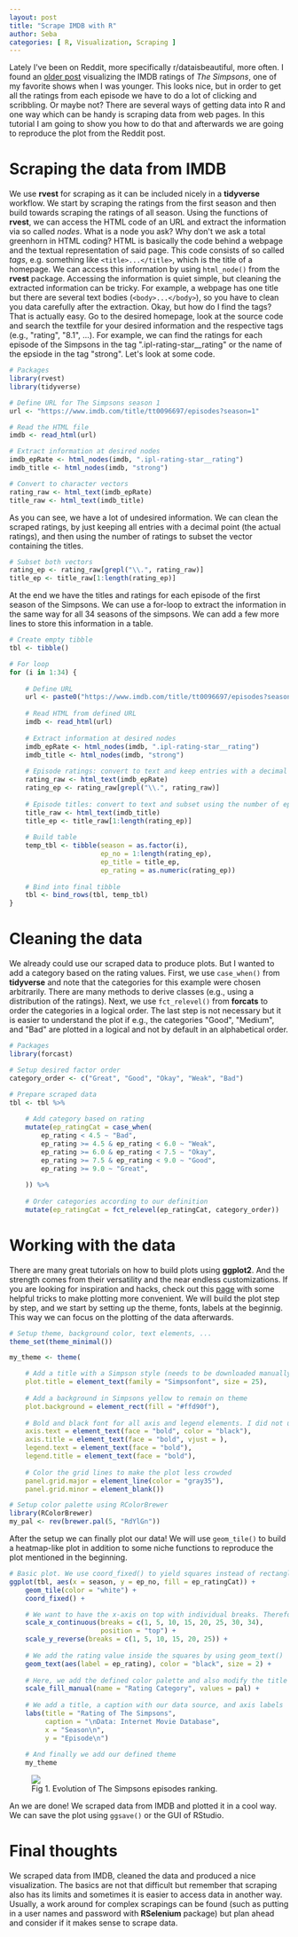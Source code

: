 ```yaml
---
layout: post
title: "Scrape IMDB with R"
author: Seba
categories: [ R, Visualization, Scraping ]
---
```


Lately I've been on Reddit, more specifically r/dataisbeautiful, more often. I found an [older post](https://www.reddit.com/r/dataisbeautiful/comments/uc6d3w/oc_the_simpsons_episode_and_season_data_episode/) visualizing the IMDB ratings of *The Simpsons*, one of my favorite shows when I was younger. This looks nice, but in order to get all the ratings from each episode we have to do a lot of clicking and scribbling. Or maybe not? There are several ways of getting data into R and one way which can be handy is scraping data from web pages. In this tutorial I am going to show you how to do that and afterwards we are going to reproduce the plot from the Reddit post.

# Scraping the data from IMDB

We use **rvest** for scraping as it can be included nicely in a **tidyverse** workflow. We start by scraping the ratings from the first season and then build towards scraping the ratings of all season. Using the functions of **rvest**, we can access the HTML code of an URL and extract the information via so called *nodes*. What is a node you ask? Why don't we ask a total greenhorn in HTML coding? HTML is basically the code behind a webpage and the textual representation of said page. This code consists of so called *tags*, e.g. something like ```<title>...</title>```, which is the title of a homepage. We can access this information by using ```html_node()``` from the **rvest** package. Accessing the information is quiet simple, but cleaning the extracted information can be tricky. For example, a webpage has one title but there are several text bodies (```<body>...</body>```), so you have to clean you data carefully after the extraction. Okay, but how do I find the tags? That is actually easy. Go to the desired homepage, look at the source code and search the textfile for your desired information and the respective tags (e.g., "rating", "8.1", ...). For example, we can find the ratings for each episode of the Simpsons in the tag ".ipl-rating-star__rating" or the name of the epsiode in the tag "strong". Let's look at some code.

```r
# Packages
library(rvest)
library(tidyverse)

# Define URL for The Simpsons season 1
url <- "https://www.imdb.com/title/tt0096697/episodes?season=1"

# Read the HTML file
imdb <- read_html(url)

# Extract information at desired nodes
imdb_epRate <- html_nodes(imdb, ".ipl-rating-star__rating")
imdb_title <- html_nodes(imdb, "strong")

# Convert to character vectors
rating_raw <- html_text(imdb_epRate)
title_raw <- html_text(imdb_title)
```

As you can see, we have a lot of undesired information. We can clean the scraped ratings, by just keeping all entries with a decimal point (the actual ratings), and then using the number of ratings to subset the vector containing the titles.

```r
# Subset both vectors
rating_ep <- rating_raw[grepl("\\.", rating_raw)]
title_ep <- title_raw[1:length(rating_ep)]
```

At the end we have the titles and ratings for each episode of the first season of the Simpsons. We can use a for-loop to extract the information in the same way for all 34 seasons of the simpsons. We can add a few more lines to store this information in a table.

```r
# Create empty tibble
tbl <- tibble()

# For loop
for (i in 1:34) {
    
    # Define URL
    url <- paste0("https://www.imdb.com/title/tt0096697/episodes?season=", i)
    
    # Read HTML from defined URL
    imdb <- read_html(url)
    
    # Extract information at desired nodes
    imdb_epRate <- html_nodes(imdb, ".ipl-rating-star__rating")
    imdb_title <- html_nodes(imdb, "strong")
    
    # Episode ratings: convert to text and keep entries with a decimal point
    rating_raw <- html_text(imdb_epRate)
    rating_ep <- rating_raw[grepl("\\.", rating_raw)]
    
    # Episode titles: convert to text and subset using the number of episodes
    title_raw <- html_text(imdb_title)
    title_ep <- title_raw[1:length(rating_ep)]
    
    # Build table
    temp_tbl <- tibble(season = as.factor(i),
                       ep_no = 1:length(rating_ep),
                       ep_title = title_ep,
                       ep_rating = as.numeric(rating_ep))
    
    # Bind into final tibble
    tbl <- bind_rows(tbl, temp_tbl)
}
```

# Cleaning the data

We already could use our scraped data to produce plots. But I wanted to add a category based on the rating values. First, we use ```case_when()``` from **tidyverse** and note that the categories for this example were chosen arbitrarily. There are many methods to derive classes (e.g., using a distribution of the ratings). Next, we use ```fct_relevel()``` from **forcats** to order the categories in a logical order. The last step is not necessary but it is easier to understand the plot if e.g., the categories "Good", "Medium", and "Bad" are plotted in a logical and not by default in an alphabetical order.

```r
# Packages
library(forcast)

# Setup desired factor order
category_order <- c("Great", "Good", "Okay", "Weak", "Bad")

# Prepare scraped data
tbl <- tbl %>%
    
    # Add category based on rating
    mutate(ep_ratingCat = case_when(
        ep_rating < 4.5 ~ "Bad",
        ep_rating >= 4.5 & ep_rating < 6.0 ~ "Weak",
        ep_rating >= 6.0 & ep_rating < 7.5 ~ "Okay",
        ep_rating >= 7.5 & ep_rating < 9.0 ~ "Good",
        ep_rating >= 9.0 ~ "Great",
        
    )) %>%
    
    # Order categories according to our definition
    mutate(ep_ratingCat = fct_relevel(ep_ratingCat, category_order))
```

# Working with the data

There are many great tutorials on how to build plots using **ggplot2**. And the strength comes from their versatility and the near endless customizations. If you are looking for inspiration and hacks, check out this [page](https://github.com/teunbrand/ggplot_tricks) with some helpful tricks to make plotting more convenient. We will build the plot step by step, and we start by setting up the theme, fonts, labels at the beginnig. This way we can focus on the plotting of the data afterwards.

```r
# Setup theme, background color, text elements, ...
theme_set(theme_minimal())

my_theme <- theme(

    # Add a title with a Simpson style (needs to be downloaded manually)
    plot.title = element_text(family = "Simpsonfont", size = 25),
    
    # Add a background in Simpsons yellow to remain on theme
    plot.background = element_rect(fill = "#ffd90f"),
    
    # Bold and black font for all axis and legend elements. I did not use the Simpsons font as it becomes hard to read at lower font sizes.
    axis.text = element_text(face = "bold", color = "black"),
    axis.title = element_text(face = "bold", vjust = ),
    legend.text = element_text(face = "bold"),
    legend.title = element_text(face = "bold"),
    
    # Color the grid lines to make the plot less crowded
    panel.grid.major = element_line(color = "gray35"),
    panel.grid.minor = element_blank())

# Setup color palette using RColorBrewer
library(RColorBrewer)
my_pal <- rev(brewer.pal(5, "RdYlGn"))
```

After the setup we can finally plot our data! We will use ```geom_tile()``` to build a heatmap-like plot in addition to some niche functions to reproduce the plot mentioned in the beginning.

```r
# Basic plot. We use coord_fixed() to yield squares instead of rectangles with geom_tile()
ggplot(tbl, aes(x = season, y = ep_no, fill = ep_ratingCat)) +
    geom_tile(color = "white") +
    coord_fixed() +

    # We want to have the x-axis on top with individual breaks. Therefore, we also have to adjust ( reverse) the y-axis
    scale_x_continuous(breaks = c(1, 5, 10, 15, 20, 25, 30, 34),
                       position = "top") +
    scale_y_reverse(breaks = c(1, 5, 10, 15, 20, 25)) +
    
    # We add the rating value inside the squares by using geom_text()
    geom_text(aes(label = ep_rating), color = "black", size = 2) +
    
    # Here, we add the defined color palette and also modify the title of the legend
    scale_fill_manual(name = "Rating Category", values = pal) +
    
    # We add a title, a caption with our data source, and axis labels
    labs(title = "Rating of The Simpsons", 
         caption = "\nData: Internet Movie Database",
         x = "Season\n",
         y = "Episode\n")
    
    # And finally we add our defined theme
    my_theme
```

<figure>
<img src="https://seb1458.github.io/assets/img/230404-Simpsons/simpsonsRating.png" style="display: block; margin: auto;" />
<figcaption>Fig 1. Evolution of The Simpsons episodes ranking.</figcaption>
</figure>

An we are done! We scraped data from IMDB and plotted it in a cool way. We can save the plot using ```ggsave()``` or the GUI of RStudio.

# Final thoughts

We scraped data from IMDB, cleaned the data and produced a nice visualization. The basics are not that difficult but remember that scraping also has its limits and sometimes it is easier to access data in another way. Usually, a work around for complex scrapings can be found (such as putting in a user names and password with **RSelenium** package) but plan ahead and consider if it makes sense to scrape data.
